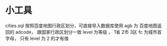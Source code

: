 # 小工具

cities.sql 
按照百度地图行政区划分，可直接导入数据库使用
agb 为 百度地图返回的 adcode， 跟国家行政区划分一致
level 为等级 ， 1省 2市 3区
fc 为城市首字母， 只有 level 为 2 的才有值
